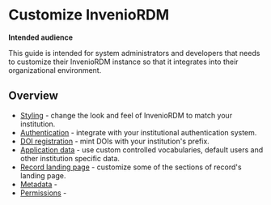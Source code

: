 # Customize InvenioRDM

**Intended audience**

This guide is intended for system administrators and developers that needs to customize their
InvenioRDM instance so that it integrates into their organizational environment.

## Overview

- [Styling](styling.md) - change the look and feel of InvenioRDM to match your institution.
- [Authentication](authentication.md) - integrate with your institutional authentication system.
- [DOI registration](dois.md) - mint DOIs with your institution's prefix.
- [Application data](application_data.md) - use custom controlled vocabularies, default users and other institution specific data.
- [Record landing page](record_landing_page.md) - customize some of the sections of record's landing page.
- [Metadata](metadata.md) -
- [Permissions](metadata.md) -
